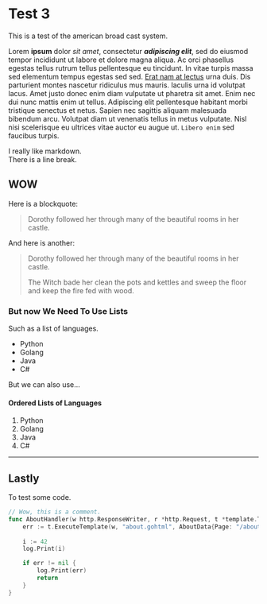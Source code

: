 # Test 3

This is a test of the american broad cast system.

Lorem **ipsum** dolor *sit amet*, consectetur ***adipiscing elit***, sed do eiusmod tempor incididunt ut labore et dolore magna aliqua. Ac orci phasellus egestas tellus rutrum tellus pellentesque eu tincidunt. In vitae turpis massa sed elementum tempus egestas sed sed. [Erat nam at lectus](https://duckduckgo.com) urna duis. Dis parturient montes nascetur ridiculus mus mauris. Iaculis urna id volutpat lacus. Amet justo donec enim diam vulputate ut pharetra sit amet. Enim nec dui nunc mattis enim ut tellus. Adipiscing elit pellentesque habitant morbi tristique senectus et netus. Sapien nec sagittis aliquam malesuada bibendum arcu. Volutpat diam ut venenatis tellus in metus vulputate. Nisl nisi scelerisque eu ultrices vitae auctor eu augue ut. `Libero enim` sed faucibus turpis.

I really like markdown.    
There is a line break.

## WOW

Here is a blockquote:

> Dorothy followed her through many of the beautiful rooms in her castle.

And here is another:

> Dorothy followed her through many of the beautiful rooms in her castle.
>
> The Witch bade her clean the pots and kettles and sweep the floor and keep the fire fed with wood.

### But now We Need To Use Lists

Such as a list of languages.

- Python
- Golang
- Java
- C#

But we can also use...

#### Ordered Lists of Languages

1. Python
2. Golang
3. Java
4. C#

________________

## Lastly

To test some code.

```go
// Wow, this is a comment.
func AboutHandler(w http.ResponseWriter, r *http.Request, t *template.Template) {
	err := t.ExecuteTemplate(w, "about.gohtml", AboutData{Page: "/about"})
	
	i := 42
	log.Print(i)

	if err != nil {
		log.Print(err)
		return
	}
}
```
